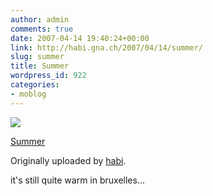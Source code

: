```yaml
---
author: admin
comments: true
date: 2007-04-14 19:40:24+00:00
link: http://habi.gna.ch/2007/04/14/summer/
slug: summer
title: Summer
wordpress_id: 922
categories:
- moblog
---
```



 [![](http://farm1.static.flickr.com/215/458970607_4a64453c6a_m.jpg)](http://www.flickr.com/photos/habi/458970607/)
   

 
  [Summer](http://www.flickr.com/photos/habi/458970607/)
    

  Originally uploaded by [habi](http://www.flickr.com/people/habi/).
 



it's still quite warm in bruxelles...
  

